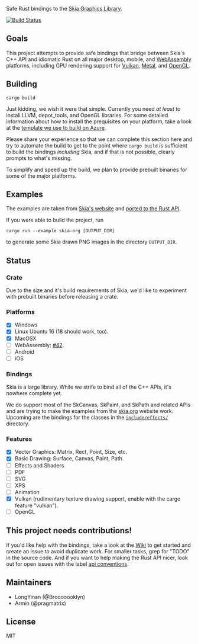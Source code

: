 Safe Rust bindings to the [Skia Graphics Library](https://skia.org/).

[![Build Status](https://dev.azure.com/armin0390/armin/_apis/build/status/rust-skia.rust-skia?branchName=master)](https://dev.azure.com/armin0390/armin/_build/latest?definitionId=2&branchName=master)

## Goals

This project attempts to provide safe bindings that bridge between Skia's C++ API and idiomatic Rust on all major desktop, mobile, and [WebAssembly](https://en.wikipedia.org/wiki/WebAssembly) platforms, including GPU rendering support for [Vulkan](https://en.wikipedia.org/wiki/Vulkan_(API)), [Metal](https://en.wikipedia.org/wiki/Metal_(API)), and [OpenGL](https://en.wikipedia.org/wiki/OpenGL).

## Building

`cargo build`

Just kidding, we wish it were that simple. Currently you need _at least_ to install LLVM, depot_tools, and OpenGL libraries. For some detailed information about how to install the prequisites on your platform, take a look at the [template we use to build on Azure](https://github.com/rust-skia/rust-skia/blob/master/azure-pipelines-template.yml).

Please share your experience so that we can complete this section here and try to automate the build to get to the point where `cargo build` _is_ sufficient to build the bindings _including_ Skia, and if that is not possible, clearly prompts to what's missing.

To simplify and speed up the build, we plan to provide prebuilt binaries for some of the major platforms.

## Examples

The examples are taken from [Skia's website](https://skia.org/) and [ported to the Rust API](skia-safe/examples/skia-org).

If you were able to build the project, run

`cargo run --example skia-org [OUTPUT_DIR]` 

to generate some Skia drawn PNG images in the directory `OUTPUT_DIR`.

## Status

### Crate

Due to the size and it's build requirements of Skia, we'd like to experiment with prebuilt binaries before releasing a crate.

### Platforms

- [x] Windows
- [x] Linux Ubuntu 16 (18 should work, too).
- [x] MacOSX
- [ ] WebAssembly: [#42](https://github.com/rust-skia/rust-skia/pull/42).
- [ ] Android
- [ ] iOS

### Bindings

Skia is a large library. While we strife to bind all of the C++ APIs, it's nowhere complete yet. 

We do support most of the SkCanvas, SkPaint, and SkPath and related APIs and are trying to make the examples from the [skia.org](https://skia.org/) website work. Upcoming are the bindings for the classes in the [`include/effects/`](https://github.com/google/skia/tree/2c36ee834ae04d036363cd3b8f3f33ec65d657f0/include/effects) directory.

### Features

- [x] Vector Graphics: Matrix, Rect, Point, Size, etc.
- [x] Basic Drawing: Surface, Canvas, Paint, Path.
- [ ] Effects and Shaders
- [ ] PDF
- [ ] SVG
- [ ] XPS
- [ ] Animation
- [x] Vulkan (rudimentary texture drawing support, enable with the cargo feature "vulkan").
- [ ] OpenGL

## This project needs contributions!

If you'd like help with the bindings, take a look at the [Wiki](https://github.com/rust-skia/rust-skia/wiki) to get started and create an issue to avoid duplicate work. For smaller tasks, grep for "TODO" in the source code. And if you want to help making the Rust API nicer, look out for open issues with the label [api conventions](https://github.com/rust-skia/rust-skia/issues?q=is%3Aissue+is%3Aopen+label%3A%22api+conventions%22).

## Maintainers

- LongYinan (@Brooooooklyn)
- Armin (@pragmatrix)

## License

MIT

